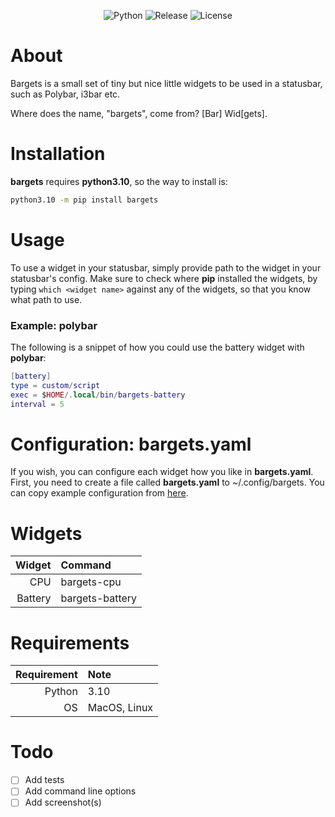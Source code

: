 <div align="center">

![Python](https://img.shields.io/badge/Python-3.10-informational?style=for-the-badge)
![Release](https://img.shields.io/badge/Release-0.1.0rc2-blueviolet?style=for-the-badge)
![License](https://img.shields.io/badge/License-MIT-yellow?style=for-the-badge)

</div>

# About
Bargets is a small set of tiny but nice little widgets to be used in a statusbar, such
as Polybar, i3bar etc.

Where does the name, "bargets", come from? [Bar] Wid[gets].

# Installation
**bargets** requires **python3.10**, so the way to install is:

``` bash
python3.10 -m pip install bargets
```

# Usage
To use a widget in your statusbar, simply provide path to the widget in your
statusbar's config. Make sure to check where **pip** installed the widgets, by
typing `which <widget name>` against any of the widgets, so that you know what
path to use.

### Example: polybar
The following is a snippet of how you could use the battery widget with **polybar**:

``` lua
[battery]
type = custom/script
exec = $HOME/.local/bin/bargets-battery
interval = 5
```

# Configuration: bargets.yaml
If you wish, you can configure each widget how you like in **bargets.yaml**.
First, you need to create a file called **bargets.yaml** to ~/.config/bargets.
You can copy example configuration from
[here](https://github.com/nikkelarsson/bargets/blob/main/examples/bargets.yaml).

# Widgets
| Widget       | Command          |
| -----------: | :--------------- |
| CPU          | bargets-cpu      |
| Battery      | bargets-battery  |

# Requirements
| Requirement  | Note          |
| -----------: | :------------ |
| Python       | 3.10          |
| OS           | MacOS, Linux  |

# Todo
- [ ] Add tests
- [ ] Add command line options
- [ ] Add screenshot(s)
